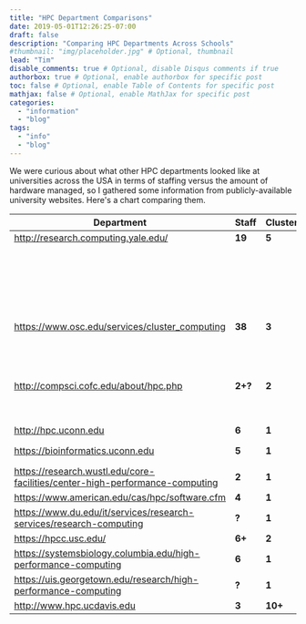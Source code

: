 ```yaml
---
title: "HPC Department Comparisons"
date: 2019-05-01T12:26:25-07:00
draft: false
description: "Comparing HPC Departments Across Schools"
#thumbnail: "img/placeholder.jpg" # Optional, thumbnail
lead: "Tim"
disable_comments: true # Optional, disable Disqus comments if true
authorbox: true # Optional, enable authorbox for specific post
toc: false # Optional, enable Table of Contents for specific post
mathjax: false # Optional, enable MathJax for specific post
categories:
  - "information"
  - "blog"
tags:
  - "info"
  - "blog"
---
```

We were curious about what other HPC departments looked like at universities across the USA in terms of staffing versus
the amount of hardware managed, so I gathered some information from publicly-available university websites. Here's a chart comparing
them.

<!--more-->


|   Department                                                                 | Staff |Clusters| Nodes   | CPUs |  GPUs   |
|------------------------------------------------------------------------------|----------|--------|---------|----------|--------|
| http://research.computing.yale.edu/                                          | **19**   | **5**  |**3005**  |**28504**|**78**         |
|                                                                              |          |        | 1755    | 11620    | 40            |
|                                                                              |          |        |  267    | 5368     | 38            |
|                                                                              |          |        |  754    | 6384     | 0             |
|                                                                              |          |        |  169    | 3548     | 0             |
|                                                                              |          |        |  60     | 1584     | 0             |
| https://www.osc.edu/services/cluster_computing                               | **38**   | **3**  |**1100** |**38482** | **244**       |
|                                                                              |          |        | 824     | 23392    | 160           |
|                                                                              |          |        | 252     | 10240    | 64            |
|                                                                              |          |        | 41      | 4800     | 20            |
| http://compsci.cofc.edu/about/hpc.php                                        |**2+?**   |**2**   |**42**   |**340**   |**0**          |
|                                                                              |          |        |  26     | 84       | 0             |
|                                                                              |          |        |  16     | 256      | 0             |
| http://hpc.uconn.edu                                                         | **6**    | **1**  |**360**  |**9000**  |**?**          |
| https://bioinformatics.uconn.edu                                             |**5**     |**1**   |**?**    |**2188**  |**7000 cores** |
| https://research.wustl.edu/core-facilities/center-high-performance-computing |**2**     |**1**   |**48**   |**2500**  |**64**         |
| https://www.american.edu/cas/hpc/software.cfm                                |**4**     |**1**   |**17**   |**408**   |**1**          |
| https://www.du.edu/it/services/research-services/research-computing          |**?**     |**1**   |**44**   |**440**   |**2**          |
| https://hpcc.usc.edu/                                                        |**6+**    |**2**   |**2700** |**14096** |**760**        |
| https://systemsbiology.columbia.edu/high-performance-computing               |**6**     |**1**   |**?**    |**6336**  |**73728 cores**|
| https://uis.georgetown.edu/research/high-performance-computing	       |**?**     |**1**   |**45**   |**800**   |**0**          |
| http://www.hpc.ucdavis.edu                                                   |**3**     |**10+**  |**470**  |**17776** |**165**        |



